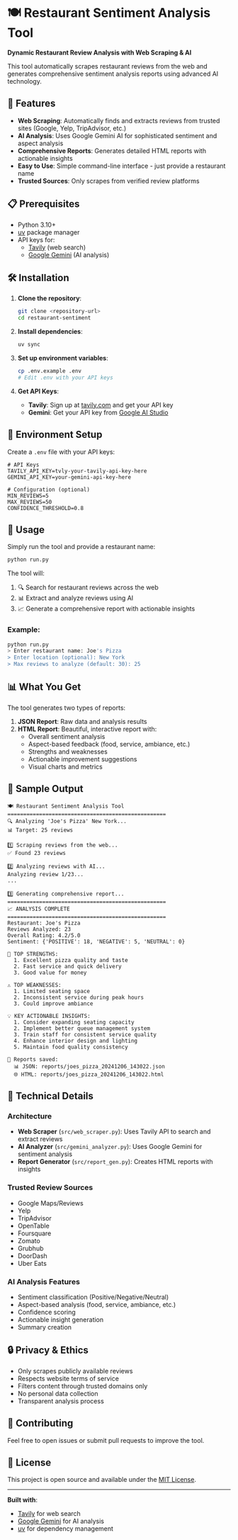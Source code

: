 # 🍽️ Restaurant Sentiment Analysis Tool

**Dynamic Restaurant Review Analysis with Web Scraping & AI**

This tool automatically scrapes restaurant reviews from the web and generates comprehensive sentiment analysis reports using advanced AI technology.

## 🚀 Features

- **Web Scraping**: Automatically finds and extracts reviews from trusted sites (Google, Yelp, TripAdvisor, etc.)
- **AI Analysis**: Uses Google Gemini AI for sophisticated sentiment and aspect analysis
- **Comprehensive Reports**: Generates detailed HTML reports with actionable insights
- **Easy to Use**: Simple command-line interface - just provide a restaurant name
- **Trusted Sources**: Only scrapes from verified review platforms

## 📋 Prerequisites

- Python 3.10+
- [uv](https://docs.astral.sh/uv/) package manager
- API keys for:
  - [Tavily](https://tavily.com/) (web search)
  - [Google Gemini](https://ai.google.dev/) (AI analysis)

## 🛠️ Installation

1. **Clone the repository**:
   ```bash
   git clone <repository-url>
   cd restaurant-sentiment
   ```

2. **Install dependencies**:
   ```bash
   uv sync
   ```

3. **Set up environment variables**:
   ```bash
   cp .env.example .env
   # Edit .env with your API keys
   ```

4. **Get API Keys**:
   - **Tavily**: Sign up at [tavily.com](https://tavily.com/) and get your API key
   - **Gemini**: Get your API key from [Google AI Studio](https://ai.google.dev/)

## 🔧 Environment Setup

Create a `.env` file with your API keys:

```env
# API Keys
TAVILY_API_KEY=tvly-your-tavily-api-key-here
GEMINI_API_KEY=your-gemini-api-key-here

# Configuration (optional)
MIN_REVIEWS=5
MAX_REVIEWS=50
CONFIDENCE_THRESHOLD=0.8
```

## 🎯 Usage

Simply run the tool and provide a restaurant name:

```bash
python run.py
```

The tool will:
1. 🔍 Search for restaurant reviews across the web
2. 📊 Extract and analyze reviews using AI
3. 📈 Generate a comprehensive report with actionable insights

### Example:
```bash
python run.py
> Enter restaurant name: Joe's Pizza
> Enter location (optional): New York
> Max reviews to analyze (default: 30): 25
```

## 📊 What You Get

The tool generates two types of reports:

1. **JSON Report**: Raw data and analysis results
2. **HTML Report**: Beautiful, interactive report with:
   - Overall sentiment analysis
   - Aspect-based feedback (food, service, ambiance, etc.)
   - Strengths and weaknesses
   - Actionable improvement suggestions
   - Visual charts and metrics

## 🎨 Sample Output

```
🍽️ Restaurant Sentiment Analysis Tool
==================================================
🔍 Analyzing 'Joe's Pizza' New York...
📊 Target: 25 reviews

1️⃣ Scraping reviews from the web...
✅ Found 23 reviews

2️⃣ Analyzing reviews with AI...
Analyzing review 1/23...
...

3️⃣ Generating comprehensive report...
==================================================
📈 ANALYSIS COMPLETE
==================================================
Restaurant: Joe's Pizza
Reviews Analyzed: 23
Overall Rating: 4.2/5.0
Sentiment: {'POSITIVE': 18, 'NEGATIVE': 5, 'NEUTRAL': 0}

🎯 TOP STRENGTHS:
  1. Excellent pizza quality and taste
  2. Fast service and quick delivery
  3. Good value for money

⚠️ TOP WEAKNESSES:
  1. Limited seating space
  2. Inconsistent service during peak hours
  3. Could improve ambiance

💡 KEY ACTIONABLE INSIGHTS:
  1. Consider expanding seating capacity
  2. Implement better queue management system
  3. Train staff for consistent service quality
  4. Enhance interior design and lighting
  5. Maintain food quality consistency

📄 Reports saved:
  📊 JSON: reports/joes_pizza_20241206_143022.json
  🌐 HTML: reports/joes_pizza_20241206_143022.html
```

## 🔧 Technical Details

### Architecture
- **Web Scraper** (`src/web_scraper.py`): Uses Tavily API to search and extract reviews
- **AI Analyzer** (`src/gemini_analyzer.py`): Uses Google Gemini for sentiment analysis
- **Report Generator** (`src/report_gen.py`): Creates HTML reports with insights

### Trusted Review Sources
- Google Maps/Reviews
- Yelp
- TripAdvisor
- OpenTable
- Foursquare
- Zomato
- Grubhub
- DoorDash
- Uber Eats

### AI Analysis Features
- Sentiment classification (Positive/Negative/Neutral)
- Aspect-based analysis (food, service, ambiance, etc.)
- Confidence scoring
- Actionable insight generation
- Summary creation

## 🔒 Privacy & Ethics

- Only scrapes publicly available reviews
- Respects website terms of service
- Filters content through trusted domains only
- No personal data collection
- Transparent analysis process

## 🤝 Contributing

Feel free to open issues or submit pull requests to improve the tool.

## 📄 License

This project is open source and available under the [MIT License](LICENSE).

---

**Built with**:
- [Tavily](https://tavily.com/) for web search
- [Google Gemini](https://ai.google.dev/) for AI analysis
- [uv](https://docs.astral.sh/uv/) for dependency management